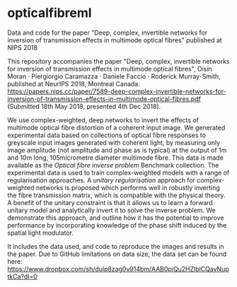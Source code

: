 # opticalfibreml
Data and code for the paper "Deep, complex, invertible networks for inversion of transmission effects in multimode optical fibres" published at NIPS 2018

This repository accompanies the paper "Deep, complex, invertible networks for inversion of transmission effects in multimode optical fibres", Oisín Moran · Piergiorgio Caramazza · Daniele Faccio · Roderick Murray-Smith, published at NeurIPS 2018, Montreal Canada. 
https://papers.nips.cc/paper/7589-deep-complex-invertible-networks-for-inversion-of-transmission-effects-in-multimode-optical-fibres.pdf
(Submitted 18th May 2018, presented 4th Dec 2018).

We use complex-weighted, deep networks to invert the effects of multimode optical fibre distortion of a coherent input image. We generated experimental data based on collections of optical fibre responses to greyscale input images generated with coherent light, by measuring only image amplitude  (not amplitude and phase as is typical) at the output of 1m and 10m long, 105micrometre diameter multimode fibre. This data is made available as the *Optical fibre inverse problem* Benchmark collection. The experimental data is used to train complex-weighted models with a range of regularisation approaches. A *unitary regularisation* approach for complex-weighted networks is proposed which performs well in robustly inverting the fibre transmission matrix, which is compatible with the physical theory. A benefit of the unitary constraint is that it allows us to learn a forward unitary model and analytically invert it to solve the inverse problem. We demonstrate this approach, and outline how it has the potential to improve performance by incorporating knowledge of the phase shift induced by the spatial light modulator. 

It includes the data used, and code to reproduce the images and results in the paper. Due to GitHub limitations on data size, the data set can be found here: https://www.dropbox.com/sh/dulp8zag0v914bm/AAB0piQu2HZlblCQayNuptkCa?dl=0  
